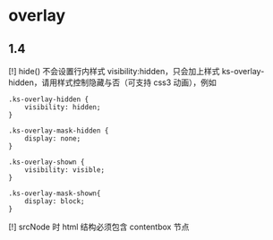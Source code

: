 # overlay

## 1.4

 [!] hide() 不会设置行内样式 visibility:hidden，只会加上样式 ks-overlay-hidden，请用样式控制隐藏与否（可支持 css3 动画），例如

    .ks-overlay-hidden {
        visibility: hidden;
    }

    .ks-overlay-mask-hidden {
        display: none;
    }

    .ks-overlay-shown {
        visibility: visible;
    }

    .ks-overlay-mask-shown{
        display: block;
    }

 [!] srcNode 时 html 结构必须包含 contentbox 节点